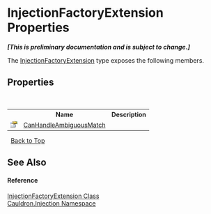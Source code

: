 # InjectionFactoryExtension Properties
 _**\[This is preliminary documentation and is subject to change.\]**_

The <a href="T_Cauldron_Injection_InjectionFactoryExtension">InjectionFactoryExtension</a> type exposes the following members.


## Properties
&nbsp;<table><tr><th></th><th>Name</th><th>Description</th></tr><tr><td>![Public property](media/pubproperty.gif "Public property")</td><td><a href="P_Cauldron_Injection_InjectionFactoryExtension_CanHandleAmbiguousMatch">CanHandleAmbiguousMatch</a></td><td /></tr></table>&nbsp;
<a href="#injectionfactoryextension-properties">Back to Top</a>

## See Also


#### Reference
<a href="T_Cauldron_Injection_InjectionFactoryExtension">InjectionFactoryExtension Class</a><br /><a href="N_Cauldron_Injection">Cauldron.Injection Namespace</a><br />